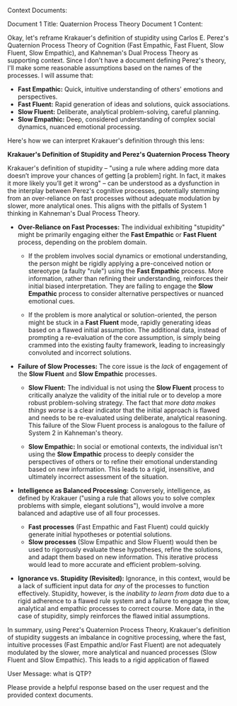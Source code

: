 Context Documents:

Document 1 Title: Quaternion Process Theory
Document 1 Content:


Okay, let's reframe Krakauer's definition of stupidity using Carlos E. Perez's Quaternion Process Theory of Cognition (Fast Empathic, Fast Fluent, Slow Fluent, Slow Empathic), and Kahneman's Dual Process Theory as supporting context. Since I don't have a document defining Perez's theory, I'll make some reasonable assumptions based on the names of the processes. I will assume that:

*   **Fast Empathic:** Quick, intuitive understanding of others' emotions and perspectives.
*   **Fast Fluent:** Rapid generation of ideas and solutions, quick associations.
*   **Slow Fluent:** Deliberate, analytical problem-solving, careful planning.
*   **Slow Empathic:** Deep, considered understanding of complex social dynamics, nuanced emotional processing.

Here's how we can interpret Krakauer's definition through this lens:

**Krakauer's Definition of Stupidity and Perez's Quaternion Process Theory**

Krakauer's definition of stupidity – "using a rule where adding more data doesn’t improve your chances of getting [a problem] right. In fact, it makes it more likely you’ll get it wrong" – can be understood as a dysfunction in the interplay between Perez's cognitive processes, potentially stemming from an over-reliance on fast processes without adequate modulation by slower, more analytical ones. This aligns with the pitfalls of System 1 thinking in Kahneman's Dual Process Theory.

*   **Over-Reliance on Fast Processes:** The individual exhibiting "stupidity" might be primarily engaging either the **Fast Empathic** or **Fast Fluent** process, depending on the problem domain.

    *   If the problem involves social dynamics or emotional understanding, the person might be rigidly applying a pre-conceived notion or stereotype (a faulty "rule") using the **Fast Empathic** process. More information, rather than refining their understanding, reinforces their initial biased interpretation. They are failing to engage the **Slow Empathic** process to consider alternative perspectives or nuanced emotional cues.

    *   If the problem is more analytical or solution-oriented, the person might be stuck in a **Fast Fluent** mode, rapidly generating ideas based on a flawed initial assumption. The additional data, instead of prompting a re-evaluation of the core assumption, is simply being crammed into the existing faulty framework, leading to increasingly convoluted and incorrect solutions.

*   **Failure of Slow Processes:** The core issue is the *lack* of engagement of the **Slow Fluent** and **Slow Empathic** processes.

    *   **Slow Fluent:** The individual is not using the **Slow Fluent** process to critically analyze the validity of the initial rule or to develop a more robust problem-solving strategy. The fact that *more data makes things worse* is a clear indicator that the initial approach is flawed and needs to be re-evaluated using deliberate, analytical reasoning. This failure of the Slow Fluent process is analogous to the failure of System 2 in Kahneman's theory.

    *   **Slow Empathic:** In social or emotional contexts, the individual isn't using the **Slow Empathic** process to deeply consider the perspectives of others or to refine their emotional understanding based on new information. This leads to a rigid, insensitive, and ultimately incorrect assessment of the situation.

*   **Intelligence as Balanced Processing:** Conversely, intelligence, as defined by Krakauer ("using a rule that allows you to solve complex problems with simple, elegant solutions"), would involve a more balanced and adaptive use of all four processes.

    *   **Fast processes** (Fast Empathic and Fast Fluent) could quickly generate initial hypotheses or potential solutions.
    *   **Slow processes** (Slow Empathic and Slow Fluent) would then be used to rigorously evaluate these hypotheses, refine the solutions, and adapt them based on new information. This iterative process would lead to more accurate and efficient problem-solving.

*   **Ignorance vs. Stupidity (Revisited):** Ignorance, in this context, would be a lack of sufficient input data for *any* of the processes to function effectively. Stupidity, however, is the *inability to learn from data* due to a rigid adherence to a flawed rule system and a failure to engage the slow, analytical and empathic processes to correct course. More data, in the case of stupidity, simply reinforces the flawed initial assumptions.

In summary, using Perez's Quaternion Process Theory, Krakauer's definition of stupidity suggests an imbalance in cognitive processing, where the fast, intuitive processes (Fast Empathic and/or Fast Fluent) are not adequately modulated by the slower, more analytical and nuanced processes (Slow Fluent and Slow Empathic). This leads to a rigid application of flawed

User Message: what is QTP?

Please provide a helpful response based on the user request and the provided context documents.